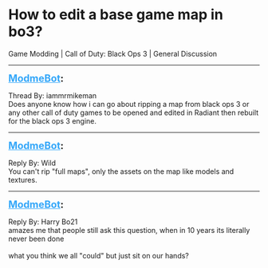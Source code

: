 # How to edit a base game map in bo3?
Game Modding | Call of Duty: Black Ops 3 | General Discussion

---
<strong style="font-size: 1.4em;"><span style="text-decoration: underline;text-decoration-color: #34a7f9;"><span style="color:#34a7f9;">ModmeBot</span></span>:</strong>

<p>Thread By: iammrmikeman<br />Does anyone know how i can go about ripping a map from black ops 3 or any other call of duty games to be opened and edited in Radiant then rebuilt for the black ops 3 engine.</p>

---
<strong style="font-size: 1.4em;"><span style="text-decoration: underline;text-decoration-color: #34a7f9;"><span style="color:#34a7f9;">ModmeBot</span></span>:</strong>

<p>Reply By: Wild<br />You can&#39;t rip &quot;full maps&quot;, only the assets on the map like models and textures.</p>

---
<strong style="font-size: 1.4em;"><span style="text-decoration: underline;text-decoration-color: #34a7f9;"><span style="color:#34a7f9;">ModmeBot</span></span>:</strong>

<p>Reply By: Harry Bo21<br />amazes me that people still ask this question, when in 10 years its literally never been done<br /> <br />what you think we all &quot;could&quot; but just sit on our hands?</p>

